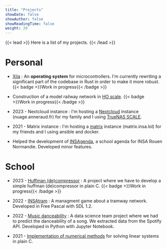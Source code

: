 ```yaml
---
title: "Projects"
showDate: false
showAuthor: false
showReadingTime: false
weight: 20
---
```


{{< lead >}}
Here is a list of my projects.
{{< /lead >}}

# Personal

- [Xila](https://github.com/Xila-Project) : An **operating system** for microcontrollers. I'm currently rewriting a significant part of the codebase in Rust in order to make it more robust.
{{< badge >}}Work in progress{{< /badge >}}

- Construction of a model railway network in [HO scale](https://en.wikipedia.org/wiki/HO_scale).
{{< badge >}}Work in progress{{< /badge >}}

- 2023 - Nextcloud instance : I'm hosting a [Nextcloud](https://nextcloud.com/) instance (nuage.anneraud.fr) for my family and I using [TrueNAS SCALE](https://www.truenas.com/truenas-scale/).

- 2021 - Matrix instance : I'm hosting a [matrix](https://matrix.org/) instance (matrix.insa.lol) for my friends and I using ansible and docker.

- Helped the development of [INSAgenda](https://insagenda.fr/), a school agenda for INSA Rouen Normandie. Developed minor features.

# School

- 2023 - [Huffman (de)compressor](https://github.com/AlixANNERAUD/Huffman_compressor) : A project where we have to develop a simple huffman (de)compressor in plain C.
{{< badge >}}Work in progress{{< /badge >}}

- 2022 - [INSAtram](https://github.com/AlixANNERAUD/INSAtram) : A managment game about a tramway network. Developed in Free Pascal with SDL 1.2.

- 2022 - [Music danceability](https://github.com/AlixANNERAUD/Music_danceability_prediction) : A data science team project where we had to predict the danceability of a song. We extracted data from the Spotify API. Developed in Python with Jupyter Notebook.

- 2021 - [Implementation of numerical methods](https://github.com/AlixANNERAUD/Projet-Mathematiques) for solving linear systems in plain C.